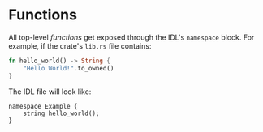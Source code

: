 # Functions

All top-level *functions* get exposed through the IDL's `namespace` block.
For example, if the crate's `lib.rs` file contains:

```rust
fn hello_world() -> String {
    "Hello World!".to_owned()
}
```

The IDL file will look like:

```idl
namespace Example {
    string hello_world();
}
